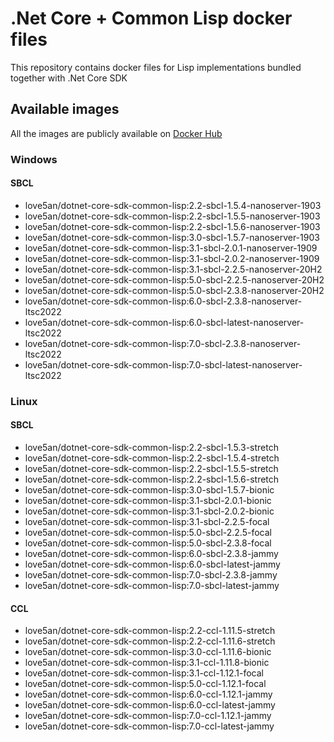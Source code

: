 # .Net Core + Common Lisp docker files

This repository contains docker files for Lisp implementations bundled together with .Net Core SDK

## Available images

All the images are publicly available on [Docker Hub](https://cloud.docker.com/u/love5an/repository/docker/love5an/dotnet-core-sdk-common-lisp)

### Windows

#### SBCL
  * love5an/dotnet-core-sdk-common-lisp:2.2-sbcl-1.5.4-nanoserver-1903
  * love5an/dotnet-core-sdk-common-lisp:2.2-sbcl-1.5.5-nanoserver-1903
  * love5an/dotnet-core-sdk-common-lisp:2.2-sbcl-1.5.6-nanoserver-1903
  * love5an/dotnet-core-sdk-common-lisp:3.0-sbcl-1.5.7-nanoserver-1903
  * love5an/dotnet-core-sdk-common-lisp:3.1-sbcl-2.0.1-nanoserver-1909
  * love5an/dotnet-core-sdk-common-lisp:3.1-sbcl-2.0.2-nanoserver-1909
  * love5an/dotnet-core-sdk-common-lisp:3.1-sbcl-2.2.5-nanoserver-20H2
  * love5an/dotnet-core-sdk-common-lisp:5.0-sbcl-2.2.5-nanoserver-20H2
  * love5an/dotnet-core-sdk-common-lisp:5.0-sbcl-2.3.8-nanoserver-20H2
  * love5an/dotnet-core-sdk-common-lisp:6.0-sbcl-2.3.8-nanoserver-ltsc2022
  * love5an/dotnet-core-sdk-common-lisp:6.0-sbcl-latest-nanoserver-ltsc2022
  * love5an/dotnet-core-sdk-common-lisp:7.0-sbcl-2.3.8-nanoserver-ltsc2022
  * love5an/dotnet-core-sdk-common-lisp:7.0-sbcl-latest-nanoserver-ltsc2022

### Linux

#### SBCL
  * love5an/dotnet-core-sdk-common-lisp:2.2-sbcl-1.5.3-stretch
  * love5an/dotnet-core-sdk-common-lisp:2.2-sbcl-1.5.4-stretch
  * love5an/dotnet-core-sdk-common-lisp:2.2-sbcl-1.5.5-stretch
  * love5an/dotnet-core-sdk-common-lisp:2.2-sbcl-1.5.6-stretch
  * love5an/dotnet-core-sdk-common-lisp:3.0-sbcl-1.5.7-bionic
  * love5an/dotnet-core-sdk-common-lisp:3.1-sbcl-2.0.1-bionic
  * love5an/dotnet-core-sdk-common-lisp:3.1-sbcl-2.0.2-bionic
  * love5an/dotnet-core-sdk-common-lisp:3.1-sbcl-2.2.5-focal
  * love5an/dotnet-core-sdk-common-lisp:5.0-sbcl-2.2.5-focal
  * love5an/dotnet-core-sdk-common-lisp:5.0-sbcl-2.3.8-focal
  * love5an/dotnet-core-sdk-common-lisp:6.0-sbcl-2.3.8-jammy
  * love5an/dotnet-core-sdk-common-lisp:6.0-sbcl-latest-jammy
  * love5an/dotnet-core-sdk-common-lisp:7.0-sbcl-2.3.8-jammy
  * love5an/dotnet-core-sdk-common-lisp:7.0-sbcl-latest-jammy

#### CCL
  * love5an/dotnet-core-sdk-common-lisp:2.2-ccl-1.11.5-stretch
  * love5an/dotnet-core-sdk-common-lisp:2.2-ccl-1.11.6-stretch
  * love5an/dotnet-core-sdk-common-lisp:3.0-ccl-1.11.6-bionic
  * love5an/dotnet-core-sdk-common-lisp:3.1-ccl-1.11.8-bionic
  * love5an/dotnet-core-sdk-common-lisp:3.1-ccl-1.12.1-focal
  * love5an/dotnet-core-sdk-common-lisp:5.0-ccl-1.12.1-focal
  * love5an/dotnet-core-sdk-common-lisp:6.0-ccl-1.12.1-jammy
  * love5an/dotnet-core-sdk-common-lisp:6.0-ccl-latest-jammy
  * love5an/dotnet-core-sdk-common-lisp:7.0-ccl-1.12.1-jammy
  * love5an/dotnet-core-sdk-common-lisp:7.0-ccl-latest-jammy

